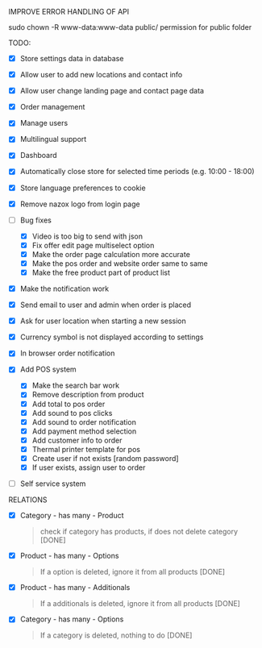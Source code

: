 IMPROVE ERROR HANDLING OF API

sudo chown -R www-data:www-data public/
permission for public folder

TODO:

- [x] Store settings data in database
- [x] Allow user to add new locations and contact info
- [x] Allow user change landing page and contact page data
- [x] Order management
- [x] Manage users
- [x] Multilingual support
- [x] Dashboard
- [x] Automatically close store for selected time periods (e.g. 10:00 - 18:00)
- [x] Store language preferences to cookie
- [x] Remove nazox logo from login page

- [ ] Bug fixes
  - [x] Video is too big to send with json
  - [x] Fix offer edit page multiselect option
  - [x] Make the order page calculation more accurate
  - [x] Make the pos order and website order same to same
  - [x] Make the free product part of product list
- [x] Make the notification work
- [x] Send email to user and admin when order is placed
- [x] Ask for user location when starting a new session
- [x] Currency symbol is not displayed according to settings
- [x] In browser order notification
- [x] Add POS system
  - [x] Make the search bar work
  - [x] Remove description from product
  - [x] Add total to pos order
  - [x] Add sound to pos clicks
  - [x] Add sound to order notification
  - [x] Add payment method selection
  - [x] Add customer info to order
  - [x] Thermal printer template for pos
  - [x] Create user if not exists [random password]
  - [x] If user exists, assign user to order
- [ ] Self service system

RELATIONS

- [x] Category - has many - Product
  > check if category has products, if does not delete category [DONE]
- [x] Product - has many - Options
  > If a option is deleted, ignore it from all products [DONE]
- [x] Product - has many - Additionals
  > If a additionals is deleted, ignore it from all products [DONE]
- [x] Category - has many - Options
  > If a category is deleted, nothing to do [DONE]

